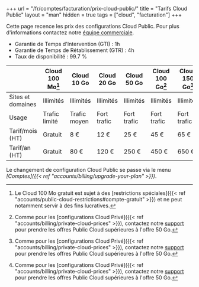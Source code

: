 +++
url = "/fr/comptes/facturation/prix-cloud-public/"
title = "Tarifs Cloud Public"
layout = "man"
hidden = true
tags = ["cloud", "facturation"]
+++

Cette page recence les prix des configurations Cloud Public. Pour plus d'informations contactez notre [équipe commerciale](https://www.alwaysdata.com/fr/#contact).

* Garantie de Temps d'Intervention (GTI) : 1h
* Garantie de Temps de Rétablissement (GTR) : 4h
* Taux de disponibilité : 99.7 %

|                   | Cloud 100 Mo[^1] | Cloud 10 Go  | Cloud 20 Go | Cloud 50 Go | Cloud 100 Go[^2] | Cloud 150 Go[^2] | Cloud 300 Go[^2] |
| ----------------- | ---------------- | ------------ | ----------- | ----------- | ---------------- | ---------------- | ---------------- |
| Sites et domaines | Illimités        | Illimités    | Illimités   | Illimités   | Illimités        | Illimités        | Illimités        |
| Usage             | Trafic limité    | Trafic moyen | Fort trafic | Fort trafic | Fort trafic      | Fort trafic      | Fort trafic      |
| Tarif/mois (HT)   | Gratuit          | 8 €          | 12 €        | 25 €        | 45 €             | 65 €             | 125 €            |
| Tarif/an (HT)     | Gratuit          | 80 €         | 120 €       | 250 €       | 450 €            | 650 €            | 1250 €           |

Le changement de configuration Cloud Public se passe via le menu *[Comptes]({{< ref "accounts/billing/upgrade-your-plan" >}})*.

[^1]: Le Cloud 100 Mo gratuit est sujet à des [restrictions spéciales]({{< ref "accounts/public-cloud-restrictions#compte-gratuit" >}}) et ne peut notamment servir à des fins lucratives.
[^2]: Comme pour les [configurations Cloud Privé]({{< ref "accounts/billing/private-cloud-prices" >}}), contactez notre [support](https://admin.alwaysdata.com/support/) pour prendre les offres Public Cloud supérieures à l'offre 50 Go.
